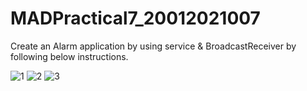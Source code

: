 # MADPractical7_20012021007
Create an Alarm application by using service &amp; BroadcastReceiver by following below instructions.

![1](https://user-images.githubusercontent.com/110403688/202897940-ce2e27dd-60c5-4247-9b35-4034be6b97c1.png)
![2](https://user-images.githubusercontent.com/110403688/202897942-11c69f93-84fb-463b-b20d-c88cfd41cddb.png)
![3](https://user-images.githubusercontent.com/110403688/202897944-68caaaa5-8aa9-49b3-b1dc-79fb2edd34fa.png)
